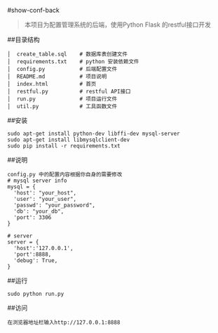 #show-conf-back
> 本项目为配置管理系统的后端，使用Python Flask 的restful接口开发

##目录结构
```
│  create_table.sql    # 数据库表创建文件
│  requirements.txt    # python 安装依赖文件
│  config.py           # 后端配置文件
│  README.md           # 项目说明
│  index.html          # 首页
│  restful.py          # restful API接口
│  run.py              # 项目运行文件
│  util.py             # 工具函数文件
```

##安装
```
sudo apt-get install python-dev libffi-dev mysql-server
sudo apt-get install libmysqlclient-dev
sudo pip install -r requirements.txt
```

##说明
```
config.py 中的配置内容根据你自身的需要修改
# mysql server info
mysql = {
  'host': "your_host",
  'user': "your_user",
  'passwd': "your_password",
  'db': "your_db",
  'port': 3306
}

# server
server = {
  'host':'127.0.0.1',
  'port':8888,
  'debug': True,
}
```

##运行
```
sudo python run.py
```

##访问
```
在浏览器地址栏输入http://127.0.0.1:8888
```